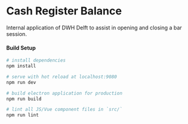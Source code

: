 # Cash Register Balance
Internal application of DWH Delft to assist in opening and closing a bar session. 

#### Build Setup

``` bash
# install dependencies
npm install

# serve with hot reload at localhost:9080
npm run dev

# build electron application for production
npm run build

# lint all JS/Vue component files in `src/`
npm run lint
```
